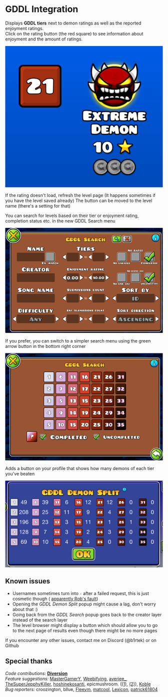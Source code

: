 # <cr> GDDL Integration </c>

Displays <cr>**GDDL tiers**</c> next to demon ratings as well as the reported <cb>enjoyment</c> ratings.  
Click on the rating button (the red square) to see information about enjoyment and the amount of ratings.

![Example (that'll show up once you download it)](resources/tier.png)

If the rating doesn't load, <cb>refresh</c> the level page (It happens sometimes if you have the level saved already)
The button can be moved to the level name (there's a setting for that)

You can search for levels based on their tier or enjoyment rating, completion status etc. in the new GDDL Search menu

![Example of the new search menu](resources/search.png)

If you prefer, you can switch to a simpler search menu using the green arrow button in the bottom right corner

![Example of the old search menu](resources/old_search.png)

Adds a button on your profile that shows how many demons of each tier you've beaten

![Another example visible only to those who downloaded this mod](resources/split.png)

## Known issues

- <cy>Usernames</c> sometimes turn into <cy>`-`</c> after a <cr>failed</c> request, this is just cosmetic though (
  [apparently Rob's fault](https://github.com/geode-sdk/indexer/issues/557#issuecomment-1913375319))
- Opening the *GDDL Demon Split* popup <co>might</c> cause a lag, don't worry about that :)
- Going back from the *GDDL Search* popup goes back to the creator layer instead of the search layer
- The level browser might display a button which should allow you to go to the next page of results even though there might be no more pages

If you encounter any other issues, contact me on Discord (<cb>@b1rtek</c>) or on Github

## Special thanks

<cb>*Code contributions:*</c> <cy>**[Diversion](https://github.com/B1rtek/Geode-GDDLIntegration/pull/3)**</c>  
<cg>*Feature suggestions:*</c> <cy>[MasterGamerY](https://github.com/B1rtek/Geode-GDDLIntegration/issues/1), [Weebifying](https://github.com/B1rtek/Geode-GDDLIntegration/pull/2), [averiee_](https://github.com/B1rtek/Geode-GDDLIntegration/milestone/4), [TheSuperJepphyKiller](https://github.com/B1rtek/Geode-GDDLIntegration/issues/6), [hoshinekosanti](https://github.com/B1rtek/Geode-GDDLIntegration/issues/11),  epicmushroom. ([(1)](https://github.com/B1rtek/Geode-GDDLIntegration/issues/15), [(2)](https://github.com/B1rtek/Geode-GDDLIntegration/issues/20)), [Koble](https://github.com/B1rtek/Geode-GDDLIntegration/issues/21)</c>  
<cr>*Bug reporters:*</c> <cy>croozington, bllue, [Fleeym](https://github.com/geode-sdk/indexer/issues/557#issuecomment-1913780380), [matcool](https://github.com/geode-sdk/indexer/issues/557#issuecomment-1913780699), [Lexicon](https://github.com/B1rtek/Geode-GDDLIntegration/issues/7), [patrick61804](https://github.com/B1rtek/Geode-GDDLIntegration/issues/16)</c>
